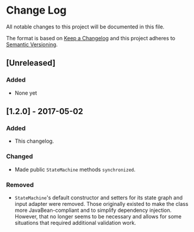 # Change Log
All notable changes to this project will be documented in this file.

The format is based on [Keep a Changelog](http://keepachangelog.com/)
and this project adheres to [Semantic Versioning](http://semver.org/).

## [Unreleased]
### Added
- None yet


## [1.2.0] - 2017-05-02
### Added
- This changelog.

### Changed
- Made public `StateMachine` methods `synchronized`.

### Removed
- `StateMachine`'s default constructor and setters for its state graph and input adapter were removed. Those originally
existed to make the class more JavaBean-compliant and to simplify dependency injection. However, that no longer seems to
be necessary and allows for some situations that required additional validation work.
